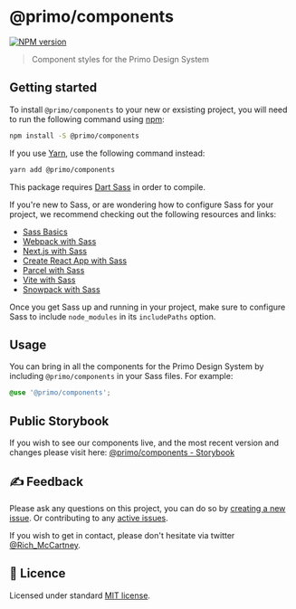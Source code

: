 # @primo/components

[![NPM version](https://badgen.net/npm/v/@primo/components)](https://www.npmjs.org/package/@primo/components)

> Component styles for the Primo Design System

## Getting started

To install `@primo/components` to your new or exsisting project, you will
need to run the following command using [npm](https://www.npmjs.com/):

```bash
npm install -S @primo/components
```

If you use [Yarn](https://yarnpkg.com/en/), use the following command instead:

```bash
yarn add @primo/components
```

This package requires [Dart Sass](http://npmjs.com/package/sass) in order to
compile.

If you're new to Sass, or are wondering how to configure Sass for your project,
we recommend checking out the following resources and links:

- [Sass Basics](https://sass-lang.com/guide)
- [Webpack with Sass](https://webpack.js.org/loaders/sass-loader/)
- [Next.js with Sass](https://nextjs.org/docs/basic-features/built-in-css-support#sass-support)
- [Create React App with Sass](https://create-react-app.dev/docs/adding-a-sass-stylesheet/)
- [Parcel with Sass](https://v2.parceljs.org/languages/sass/)
- [Vite with Sass](https://vitejs.dev/guide/features.html#css-pre-processors)
- [Snowpack with Sass](https://www.snowpack.dev/guides/sass/)

Once you get Sass up and running in your project, make sure to configure Sass to
include `node_modules` in its `includePaths` option.

## Usage

You can bring in all the components for the Primo Design System by including
`@primo/components` in your Sass files. For example:

```scss
@use '@primo/components';
```

## Public Storybook

If you wish to see our components live, and the most recent version and changes please visit here: [@primo/components - Storybook](https://main--6377d93d014d80f32c7cdf2a.chromatic.com)


## ✍️ Feedback

Please ask any questions on this project, you can do so by
[creating a new issue](https://github.com/primo-design-system/primo/issues/new/choose). Or contributing to any [active issues](https://github.com/primo-design-system/primo/issues).

If you wish to get in contact, please don't hesitate via twitter [@Rich_McCartney](https://twitter.com/rich_mccartney).

## 📝 Licence

Licensed under standard
[MIT license](https://github.com/primo-design-system/primo/blob/main/LICENSE).
